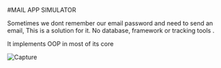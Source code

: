 #MAIL APP SIMULATOR


Sometimes we dont remember our email password and need to send an email, This is a solution for it. No database, framework or tracking tools .

It implements OOP in most of its core

![Capture](https://user-images.githubusercontent.com/67919419/147540436-46c52582-9d81-4dab-97fb-e3bebacb026d.PNG)
